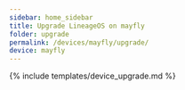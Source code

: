 ```yaml
---
sidebar: home_sidebar
title: Upgrade LineageOS on mayfly
folder: upgrade
permalink: /devices/mayfly/upgrade/
device: mayfly
---
```

{% include templates/device_upgrade.md %}
